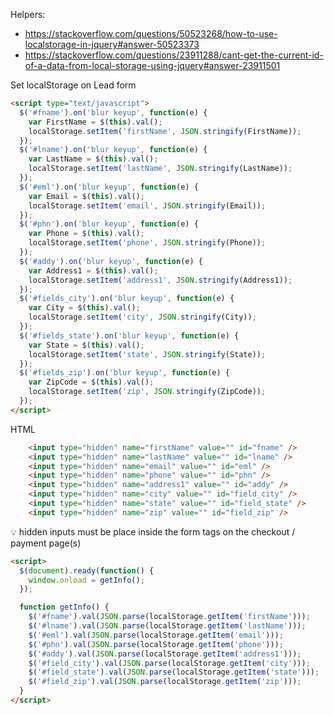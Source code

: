 Helpers: 

- https://stackoverflow.com/questions/50523268/how-to-use-localstorage-in-jquery#answer-50523373
- https://stackoverflow.com/questions/23911288/cant-get-the-current-id-of-a-data-from-local-storage-using-jquery#answer-23911501

Set localStorage on Lead form

```html
<script type="text/javascript">
  $('#fname').on('blur keyup', function(e) {
    var FirstName = $(this).val();
    localStorage.setItem('firstName', JSON.stringify(FirstName));
  });
  $('#lname').on('blur keyup', function(e) {
    var LastName = $(this).val();
    localStorage.setItem('lastName', JSON.stringify(LastName));
  });
  $('#eml').on('blur keyup', function(e) {
    var Email = $(this).val();
    localStorage.setItem('email', JSON.stringify(Email));
  });
  $('#phn').on('blur keyup', function(e) {
    var Phone = $(this).val();
    localStorage.setItem('phone', JSON.stringify(Phone));
  });
  $('#addy').on('blur keyup', function(e) {
    var Address1 = $(this).val();
    localStorage.setItem('address1', JSON.stringify(Address1));
  });
  $('#fields_city').on('blur keyup', function(e) {
    var City = $(this).val();
    localStorage.setItem('city', JSON.stringify(City));
  });
  $('#fields_state').on('blur keyup', function(e) {
    var State = $(this).val();
    localStorage.setItem('state', JSON.stringify(State));
  });
  $('#fields_zip').on('blur keyup', function(e) {
    var ZipCode = $(this).val();
    localStorage.setItem('zip', JSON.stringify(ZipCode));
  });
</script>
```

HTML

```html
	<input type="hidden" name="firstName" value="" id="fname" />
	<input type="hidden" name="lastName" value="" id="lname" />
	<input type="hidden" name="email" value="" id="eml" />
	<input type="hidden" name="phone" value="" id="phn" />
	<input type="hidden" name="address1" value="" id="addy" />
	<input type="hidden" name="city" value="" id="field_city" />
	<input type="hidden" name="state" value="" id="field_state" />
	<input type="hidden" name="zip" value="" id="field_zip" />
```

<aside>
💡 hidden inputs must be place inside the form tags on the checkout / payment page(s)

</aside>

```html
<script>
  $(document).ready(function() {
    window.onload = getInfo();
  });

  function getInfo() {
    $('#fname').val(JSON.parse(localStorage.getItem('firstName')));
    $('#lname').val(JSON.parse(localStorage.getItem('lastName')));
    $('#eml').val(JSON.parse(localStorage.getItem('email')));
    $('#phn').val(JSON.parse(localStorage.getItem('phone')));
    $('#addy').val(JSON.parse(localStorage.getItem('address1')));
    $('#field_city').val(JSON.parse(localStorage.getItem('city')));
    $('#field_state').val(JSON.parse(localStorage.getItem('state')));
    $('#field_zip').val(JSON.parse(localStorage.getItem('zip')));
  }
</script>
```
